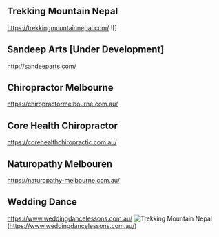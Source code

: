 ## Trekking Mountain Nepal
https://trekkingmountainnepal.com/
![]

## Sandeep Arts [Under Development]
http://sandeeparts.com/

## Chiropractor Melbourne
https://chiropractormelbourne.com.au/

## Core Health Chiropractor
https://corehealthchiropractic.com.au/

## Naturopathy Melbouren
https://naturopathy-melbourne.com.au/

## Wedding Dance
https://www.weddingdancelessons.com.au/
![Trekking Mountain Nepal](https://www.weddingdancelessons.com.au/wp-content/themes/Wedding-Dance/images/logo_8.png) (https://www.weddingdancelessons.com.au/)

